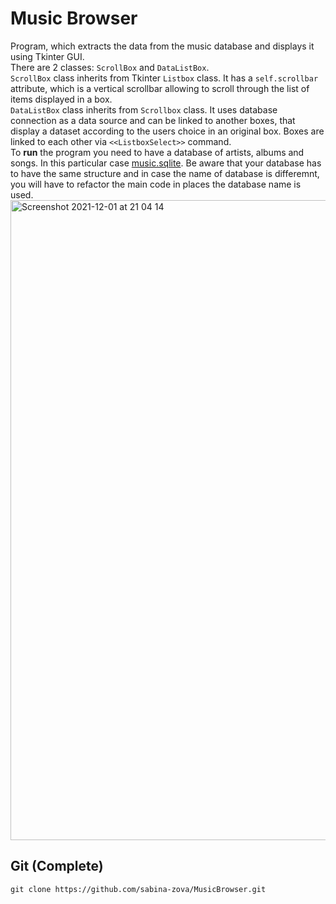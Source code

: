 # Music Browser
Program, which extracts the data from the music database and displays it using Tkinter GUI.  
There are 2 classes: `ScrollBox` and `DataListBox`.  
`ScrollBox` class inherits from Tkinter `Listbox` class. It has a `self.scrollbar` attribute, which is a vertical scrollbar allowing to scroll through the list of items displayed in a box.  
`DataListBox` class inherits from `Scrollbox` class. It uses database connection as a data source and can be linked to another boxes, that display a dataset according to the users choice in an original box. Boxes are linked to each other via `<<ListboxSelect>>` command.  
To **run** the program you need to have a database of artists, albums and songs. In this particular case [music.sqlite](music.sqlite). Be aware that your database has to have the same structure and in case the name of database is differemnt, you will have to refactor the main code in places the database name is used.
<img width="1024" alt="Screenshot 2021-12-01 at 21 04 14" src="https://user-images.githubusercontent.com/95089786/144307241-009d38aa-df31-476d-9f47-64f4cfbbffdc.png">
## Git (Complete)
``` 
git clone https://github.com/sabina-zova/MusicBrowser.git 
```
